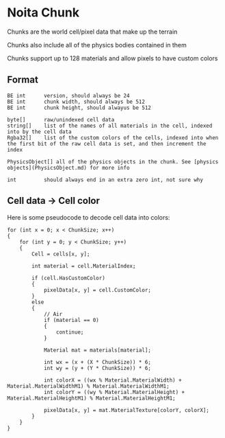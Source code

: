 # Noita Chunk
Chunks are the world cell/pixel data that make up the terrain

Chunks also include all of the physics bodies contained in them

Chunks support up to 128 materials and allow pixels to have custom colors

## Format

```
BE int      version, should always be 24
BE int      chunk width, should always be 512
BE int      chunk height, should alwayus be 512

byte[]      raw/unindexed cell data
string[]    list of the names of all materials in the cell, indexed into by the cell data
Rgba32[]    list of the custom colors of the cells, indexed into when the first bit of the raw cell data is set, and then increment the index

PhysicsObject[] all of the physics objects in the chunk. See [physics objects](PhysicsObject.md) for more info

int         should always end in an extra zero int, not sure why
```


## Cell data -> Cell color
Here is some pseudocode to decode cell data into colors:

```
for (int x = 0; x < ChunkSize; x++)
{
    for (int y = 0; y < ChunkSize; y++)
    {
        Cell = cells[x, y];

        int material = cell.MaterialIndex;

        if (cell.HasCustomColor)
        {
            pixelData[x, y] = cell.CustomColor;
        }
        else
        {
            // Air
            if (material == 0)
            {
                continue;
            }

            Material mat = materials[material];

            int wx = (x + (X * ChunkSize)) * 6;
            int wy = (y + (Y * ChunkSize)) * 6;

            int colorX = ((wx % Material.MaterialWidth) + Material.MaterialWidthM1) % Material.MaterialWidthM1;
            int colorY = ((wy % Material.MaterialHeight) + Material.MaterialHeightM1) % Material.MaterialHeightM1;

            pixelData[x, y] = mat.MaterialTexture[colorY, colorX];
        }
    }
}
```
